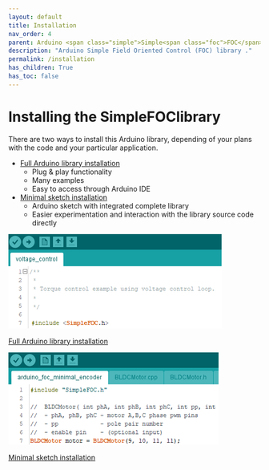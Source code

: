 ```yaml
---
layout: default
title: Installation
nav_order: 4
parent: Arduino <span class="simple">Simple<span class="foc">FOC</span>library</span>
description: "Arduino Simple Field Oriented Control (FOC) library ."
permalink: /installation
has_children: True
has_toc: false
---
```



# Installing the <span class="simple">Simple<span class="foc">FOC</span>library</span> 


There are two ways to install this Arduino library, depending of your plans with the code and your particular application.

- [Full Arduino library installation](library_download)
    - Plug & play functionality 
    - Many examples
    - Easy to access through Arduino IDE
- [Minimal sketch installation](minimal_download)
    - Arduino sketch with integrated complete library
    - Easier experimentation and interaction with the library source code directly


<div class="image_icon width40" >
    <a href="library_download" >
        <img src="extras/Images/library_.png" >
        <i class="fa fa-external-link-square fa-2x"></i>
        <p >Full  Arduino library installation</p>
    </a>
</div>

<div class="image_icon width40" >
    <a href="minimal_download" >
        <img src="extras/Images/library_min_.png" >
        <i class="fa fa-external-link-square fa-2x"></i>
        <p >Minimal sketch installation</p>
    </a>
</div>

